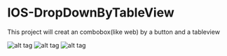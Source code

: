 # IOS-DropDownByTableView
This project will creat an combobox(like web) by a button and a tableview


![alt tag](https://github.com/PhanVanLinh/IOS-DropDownByTableView/blob/master/screenshot/screenshot1.png)
![alt tag](https://github.com/PhanVanLinh/IOS-DropDownByTableView/blob/master/screenshot/screenshot2.png)
![alt tag](https://github.com/PhanVanLinh/IOS-DropDownByTableView/blob/master/screenshot/screenshot3.png)


